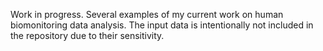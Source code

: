 Work in progress. Several examples of my current work on human biomonitoring data analysis. The input data is intentionally not included in the repository due to their sensitivity. 
